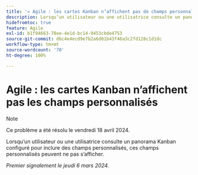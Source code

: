```yaml
---
title: '« Agile : les cartes Kanban n’affichent pas de champs personnalisés »'
description: Lorsqu’un utilisateur ou une utilisatrice consulte un panorama Kanban configuré pour inclure des champs personnalisés, ces champs personnalisés peuvent ne pas s’afficher.
hidefromtoc: true
feature: Agile
exl-id: b1f94663-78ee-4e1d-bc14-9453cbde4753
source-git-commit: dbc4e4ecd9e7b2a6d01b43f46a3c2fd128c1d1dc
workflow-type: tm+mt
source-wordcount: '70'
ht-degree: 100%

---
```


# Agile : les cartes Kanban n’affichent pas les champs personnalisés

>[!NOTE]
>
>Ce problème a été résolu le vendredi 18 avril 2024.

Lorsqu’un utilisateur ou une utilisatrice consulte un panorama Kanban configuré pour inclure des champs personnalisés, ces champs personnalisés peuvent ne pas s’afficher.

_Premier signalement le jeudi 6 mars 2024._
